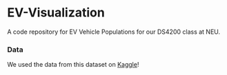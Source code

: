 # EV-Visualization
A code repository for EV Vehicle Populations for our DS4200 class at NEU.

### Data
We used the data from this dataset on
[Kaggle](https://www.kaggle.com/datasets/yashusinghal/electric-vehicle-population-dataset)!
